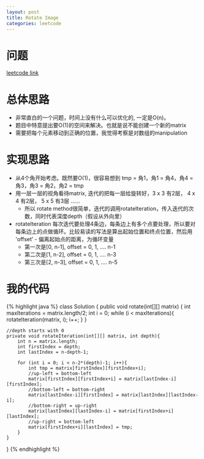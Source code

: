 ```yaml
---
layout: post
title: Rotate Image
categories: leetcode
---
```


# 问题
[leetcode link](https://leetcode.com/problems/rotate-image/description/)

# 总体思路
- 非常直白的一个问题，时间上没有什么可以优化的, 一定是O(n)。
- 题目中特意提出要O(1)的空间来解决。也就是说不能创建一个新的matrix
- 需要把每个元素移动到正确的位置，我觉得考察是对数组的manipulation

# 实现思路
- 从4个角开始考虑。既然要O(1)，很容易想到 tmp = 角1，角1 = 角4，角4 = 角3，角3 = 角2，角2 = tmp 
- 用一层一层的视角看待matrix, 迭代的把每一层给旋转好，3 x 3 有2层， 4 x 4 有2层， 5 x 5 有3层 ......  
    - 所以 rotate method很简单，迭代的调用rotateIteration，传入迭代的次数，同时代表深度depth（假设从外向里）
- rotateIteration 每次迭代要处理4条边，每条边上有多个点要处理，所以要对每条边上的点做循环。比较易读的写法是算出起始位置和终点位置，然后用 'offset’ - 偏离起始点的距离，为循环变量
    - 第一次是[0, n-1], offset = 0, 1, .... n-1
    - 第二次是[1, n-2], offset = 0, 1, .... n-3
    - 第三次是[2, n-3], offset = 0, 1, .... n-5

# 我的代码

{% highlight java %}
class Solution {
    public void rotate(int[][] matrix) {
        int maxIterations = matrix.length/2;
        int i = 0;
        while (i < maxIterations){
            rotateIteration(matrix, i);
            i++;
        }
    }
    
    //depth starts with 0
    private void rotateIteration(int[][] matrix, int depth){
        int n = matrix.length;
        int firstIndex = depth;
        int lastIndex = n-depth-1;
        
        for (int i = 0; i < n-2*(depth)-1; i++){
            int tmp = matrix[firstIndex][firstIndex+i];
            //up-left = bottom-left
            matrix[firstIndex][firstIndex+i] = matrix[lastIndex-i][firstIndex];
            //bottom-left = bottom-right
            matrix[lastIndex-i][firstIndex] = matrix[lastIndex][lastIndex-i];
            //bottom-right = up-right
            matrix[lastIndex][lastIndex-i] = matrix[firstIndex+i][lastIndex];
            //up-right = bottom-left
            matrix[firstIndex+i][lastIndex] = tmp;
        }
    }
}
{% endhighlight %}